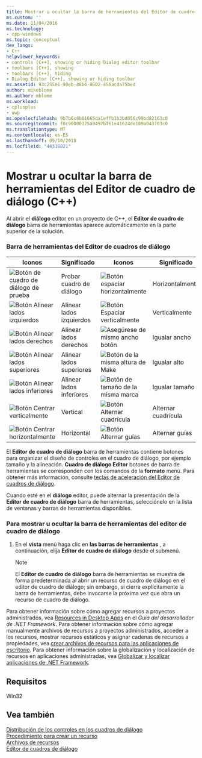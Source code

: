 ```yaml
---
title: Mostrar u ocultar la barra de herramientas del Editor de cuadro de diálogo (C++) | Microsoft Docs
ms.custom: ''
ms.date: 11/04/2016
ms.technology:
- cpp-windows
ms.topic: conceptual
dev_langs:
- C++
helpviewer_keywords:
- controls [C++], showing or hiding Dialog editor toolbar
- toolbars [C++], showing
- toolbars [C++], hiding
- Dialog Editor [C++], showing or hiding toolbar
ms.assetid: 93c255e1-90eb-48b6-8602-450acda75bed
author: mikeblome
ms.author: mblome
ms.workload:
- cplusplus
- uwp
ms.openlocfilehash: 9b7b6c8b01665da1effb1b3bd056c99bd82163c0
ms.sourcegitcommit: f0c90000125a9497bf61e41624de189a043703c0
ms.translationtype: MT
ms.contentlocale: es-ES
ms.lasthandoff: 09/10/2018
ms.locfileid: "44316021"
---
```

# <a name="showing-or-hiding-the-dialog-editor-toolbar-c"></a>Mostrar u ocultar la barra de herramientas del Editor de cuadro de diálogo (C++)

Al abrir el **diálogo** editor en un proyecto de C++, el **Editor de cuadro de diálogo** barra de herramientas aparece automáticamente en la parte superior de la solución.

### <a name="dialog-editor-toolbar"></a>Barra de herramientas del Editor de cuadros de diálogo

|Iconos|Significado|Iconos|Significado|
|----------|-------------|----------|-------------|
|![Botón de cuadro de diálogo de prueba](../mfc/media/vcdialogeditortestdialog.png "vcDialogEditorTestDialog")|Probar cuadro de diálogo|![Botón espaciar horizontalmente](../mfc/media/vcdialogeditoracross.png "vcDialogEditorAcross")|Horizontalmente|
|![Botón Alinear lados izquierdos](../mfc/media/vcdialogeditoralignlefts.png "vcDialogEditorAlignLefts")|Alinear lados izquierdos|![Botón Espaciar verticalmente](../mfc/media/vcdialogeditordown.png "vcDialogEditorDown")|Verticalmente|
|![Botón Alinear lados derechos](../mfc/media/vcdialogeditoralignrights.png "vcDialogEditorAlignRights")|Alinear lados derechos|![Asegúrese de mismo ancho botón](../mfc/media/vcdialogeditorsamewidth.png "vcDialogEditorSameWidth")|Igualar ancho|
|![Botón Alinear lados superiores](../mfc/media/vcdialogeditoraligntops.png "vcDialogEditorAlignTops")|Alinear lados superiores|![Botón de la misma altura de Make](../mfc/media/vcdialogeditormakesameheight.png "vcDialogEditorMakeSameHeight")|Igualar alto|
|![Botón Alinear lados inferiores](../mfc/media/vcdialogeditoralignbottoms.png "vcDialogEditorAlignBottoms")|Alinear lados inferiores|![Botón de tamaño de la misma marca](../mfc/media/vcdialogeditorsamesize.png "vcDialogEditorSameSize")|Igualar tamaño|
|![Botón Centrar verticalmente](../mfc/media/vcdialogeditorvertical.png "vcDialogEditorVertical")|Vertical|![Botón Alternar cuadrícula](../mfc/media/vcdialogeditortogglegrid.png "vcDialogEditorToggleGrid")|Alternar cuadrícula|
|![Botón Centrar horizontalmente](../mfc/media/vcdialogeditorhorizontal.png "vcDialogEditorHorizontal")|Horizontal|![Botón Alternar guías](../mfc/media/vcdialogeditortoggleguides.png "vcDialogEditorToggleGuides")|Alternar guías|

El **Editor de cuadro de diálogo** barra de herramientas contiene botones para organizar el diseño de controles en el cuadro de diálogo, por ejemplo tamaño y la alineación. **Cuadro de diálogo Editor** botones de barra de herramientas se corresponden con los comandos de la **formato** menú. Para obtener más información, consulte [teclas de aceleración del Editor de cuadros de diálogo](../windows/accelerator-keys-for-the-dialog-editor.md).

Cuando esté en el **diálogo** editor, puede alternar la presentación de la **Editor de cuadro de diálogo** barra de herramientas, selecciónelo en la lista de ventanas y barras de herramientas disponibles.

### <a name="to-show-or-hide-the-dialog-editor-toolbar"></a>Para mostrar u ocultar la barra de herramientas del editor de cuadro de diálogo

1. En el **vista** menú haga clic en **las barras de herramientas** , a continuación, elija **Editor de cuadro de diálogo** desde el submenú.

   > [!NOTE]
   > El **Editor de cuadro de diálogo** barra de herramientas se muestra de forma predeterminada al abrir un recurso de cuadro de diálogo en el editor de cuadro de diálogo; sin embargo, si cierra explícitamente la barra de herramientas, debe invocarse la próxima vez que abra un recurso de cuadro de diálogo.

Para obtener información sobre cómo agregar recursos a proyectos administrados, vea [Resources in Desktop Apps](/dotnet/framework/resources/index) en el *Guía del desarrollador de .NET Framework*. Para obtener información sobre cómo agregar manualmente archivos de recursos a proyectos administrados, acceder a los recursos, mostrar recursos estáticos y asignar cadenas de recursos a propiedades, vea [crear archivos de recursos para las aplicaciones de escritorio](/dotnet/framework/resources/creating-resource-files-for-desktop-apps). Para obtener información sobre la globalización y localización de recursos en aplicaciones administradas, vea [Globalizar y localizar aplicaciones de .NET Framework](/dotnet/standard/globalization-localization/index).

## <a name="requirements"></a>Requisitos

Win32

## <a name="see-also"></a>Vea también

[Distribución de los controles en los cuadros de diálogo](../windows/arrangement-of-controls-on-dialog-boxes.md)  
[Procedimiento para crear un recurso](../windows/how-to-create-a-resource.md)  
[Archivos de recursos](../windows/resource-files-visual-studio.md)  
[Editor de cuadros de diálogo](../windows/dialog-editor.md)